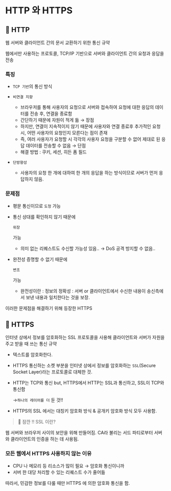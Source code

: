 # HTTP 와 HTTPS

## 📌 HTTP

웹 서버와 클라이언트 간의 문서 교환하기 위한 통신 규약

웹에서만 사용하는 프로토콜, TCP/IP 기반으로 서버와 클라이언트 간의 요청과 응답을 전송

### 특징

- `TCP 기반`의 통신 방식

- ```
  비연결 지향
  ```

  - 브라우저를 통해 사용자의 요청으로 서버와 접속하여 요청에 대한 응답의 데이터를 전송 후, 연결을 종료함
  - 간단하기 때문에 자원이 적게 듦 → 장점
  - 하지만, 연결이 지속적이지 않기 때문에 사용자와 연결 종료후 추가적인 요청 시, 어떤 사용자의 요청인지 모른다는 점이 존재
  - 즉, 여러 사용자가 요청할 시 각각의 사용자 요청을 구분할 수 없어 제대로 된 응답 데이터를 전송할 수 없음 → 단점
  - 해결 방법 : 쿠키, 세션, 히든 폼 필드

- ```
  단방향성
  ```

  - 사용자의 요청 한 개에 대하여 한 개의 응답을 하는 방식이므로 서버가 먼저 응답하지 않음.

### 문제점

- 평문 통신이므로 `도청` 가능

- 통신 상대를 확인하지 않기 때문에 

  ```
  위장
  ```

   가능

  - 의미 없는 리퀘스트도 수신할 가능성 있음.. → DoS 공격 방지할 수 없음..

- 완전성 증명할 수 없기 때문에 

  ```
  변조
  ```

   가능

  - 완전성이란 : 정보의 정확성 : 서버 or 클라이언트에서 수신한 내용이 송신측에서 보낸 내용과 일치한다는 것을 보장.

이러한 문제점을 해결하기 위해 등장한 HTTPS

## 📌 HTTPS

인터넷 상에서 정보를 암호화하는 SSL 프로토콜을 사용해 클라이언트와 서버가 자원을 주고 받을 때 쓰는 통신 규약

- 텍스트를 암호화한다.

- HTTPS 통신하는 소켓 부분을 인터넷 상에서 정보를 암호화하는 `SSL`(Secure Socket Layer)라는 프로토콜로 대체한 것.

- HTTP는 TCP와 통신 but, HTTPS에서 HTTP는 SSL과 통신하고, SSL이 TCP와 통신함

  →`하나의 레이어를 더` 둔 것!!

- HTTPS의 SSL 에서는 대칭키 암호화 방식 & 공개키 암호화 방식 모두 사용함.

> 🌴 잠깐 !! SSL 이란?

웹 서버와 브라우저 사이의 보안을 위해 만들어짐. CA라 불리는 서드 파티로부터 서버와 클라이언트의 인증을 하는 데 사용됨.

### 모든 웹에서 HTTPS 사용하지 않는 이유

- CPU 나 메모리 등 리소스가 많이 필요 → 암호화 통신이니까
- 서버 한 대당 처리할 수 있는 리퀘스트 수가 줄어듦

따라서, 민감한 정보를 다룰 때만 HTTPS 에 의한 암호화 통신을 함.